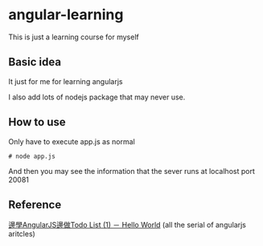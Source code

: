 angular-learning
================

This is just a learning course for myself

## Basic idea
It just for me for learning angularjs

I also add lots of nodejs package that may never use.

## How to use
Only have to execute app.js as normal

```
# node app.js
```

And then you may see the information that the sever runs at localhost port 20081


## Reference
[邊學AngularJS邊做Todo List (1) － Hello World](http://ithelp.ithome.com.tw/question/10095041) (all the serial of angularjs aritcles)
